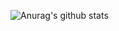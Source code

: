 ![Anurag's github stats](https://github-readme-stats.vercel.app/api?username=Mombuyish&show_icons=true&theme=tokyonight)
